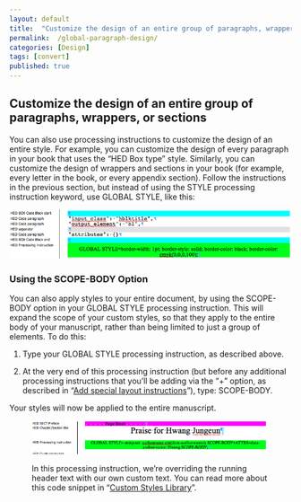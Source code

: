 ```yaml
---
layout: default
title:  "Customize the design of an entire group of paragraphs, wrappers, or sections"
permalink:  /global-paragraph-design/
categories: [Design]
tags: [convert]
published: true
---
```


<section data-type="chapter" class="hsecchapter" data-hederis-type="hsecchapter" id="global-paragraph-design" data-pi-attrs="id: global-paragraph-design; data-tags: convert;" role="doc-chapter" data-tags="convert" data-author-name=" " data-book-title=" " title="Customize the design of an entire group of paragraphs, wrappers, or sections"><h1 data-hederis-type="hblkchaptitle" class="hblkchaptitle" id="po85Wrrko">Customize the design of an entire group of paragraphs, wrappers, or sections</h1>
    <p class="hblkp" data-hederis-type="hblkp" id="p3L7wczXA">You can also use processing instructions to customize the design of an entire style. For example, you can customize the design of every paragraph in your book that uses the &#8220;HED Box type&#8221; style. Similarly, you can customize the design of wrappers and sections in your book (for example, every letter in the book, or every appendix section). Follow the instructions in the previous section, but instead of using the STYLE processing instruction keyword, use GLOBAL STYLE, like this:</p>
    <img data-hederis-type="hblkimg" class="hblkimg" id="pV2GGssi1" src="/images/globalstyle.png"/>
    <section class="hwprsubsection" data-hederis-type="hwprsubsection" id="pMryAkStx" data-type="subsection" title="Using the SCOPE-BODY Option"><h1 data-hederis-type="hblktitle" class="hblktitle" id="pSiMFcm4d">Using the SCOPE-BODY Option</h1>
    <p class="hblkp" data-hederis-type="hblkp" id="pxnJMMKTg">You can also apply styles to your entire document, by using the SCOPE-BODY option in your GLOBAL STYLE processing instruction. This will expand the scope of your custom styles, so that they apply to the entire body of your manuscript, rather than being limited to just a group of elements. To do this:</p>
    <ol class="hwprnum-list" data-hederis-type="hwprnum-list" id="pJASifaA6"><li class="hblkoli" data-hederis-type="hblkoli" id="liBTRTBwsG"><p class="hblkoli" data-hederis-type="hblkoli" id="pPO7q85AK">Type your GLOBAL STYLE processing instruction, as described above.</p></li>
    <li class="hblkoli" data-hederis-type="hblkoli" id="li8eDLAkh8"><p class="hblkoli" data-hederis-type="hblkoli" id="pEafWMu0z">At the very end of this processing instruction (but before any additional processing instructions that you&#8217;ll be adding via the &#8220;+&#8221; option, as described in &#8220;<a href="{% post_url 2019-07-09-32-Addspeciallayoutinstructions %}"><span class="Hyperlink">Add special layout instructions</span></a>&#8221;), type: SCOPE-BODY.</p></li>
    </ol>
    <p class="hblkp" data-hederis-type="hblkp" id="pV2iXXSl9">Your styles will now be applied to the entire manuscript.</p>
    <figure class="hwprfig" data-hederis-type="hwprfig" id="pz9nBjA8u"><img data-hederis-type="hblkimg" class="hblkimg" id="pqTEURE4N" src="/images/globalscopebody.png"/>
    <p class="hblkcaption" data-hederis-type="hblkcaption" id="pPwJLDjjB">In this processing instruction, we&#8217;re overriding the running header text with our own custom text. You can read more about this code snippet in &#8220;<a href="{% post_url 2019-07-09-48-CustomCodeLibrary %}"><span class="Hyperlink">Custom Styles Library</span></a>&#8221;.</p>
    </figure>
    </section>
    </section>
    